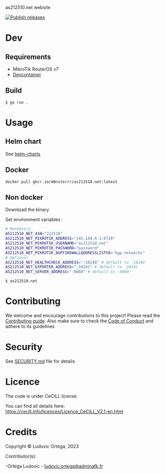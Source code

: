 as212510.net website

[![Publish releases](https://github.com/M0NsTeRRR/as212510.net/actions/workflows/releases.yml/badge.svg)](https://github.com/M0NsTeRRR/as212510.net/actions/workflows/releases.yml)

# Dev

## Requirements

- MikroTik RouterOS v7
- [Devcontainer](https://code.visualstudio.com/docs/devcontainers/containers)

## Build

`$ go run .`

# Usage

## Helm chart

See [helm-charts](https://github.com/M0NsTeRRR/helm-charts)

## Docker

`docker pull ghcr.io/m0nsterrr/as212510.net:latest`

## Non docker

Download the binary  

Set environment variables :

```bash
# Mandatory
AS212510_NET_ASN="212510"
AS212510_NET_MIKROTIK_ADDRESS="192.168.0.1:8728"
AS212510_NET_MIKROTIK_USERNAME="as212510.net"
AS212510_NET_MIKROTIK_PASSWORD="password"
AS212510_NET_MIKROTIK_BGPFIREWALLADDRESSLISTV6="bgp-networks"
# Optional
AS212510_NET_HEALTHCHECK_ADDRESS=":10240" # default to :10240
AS212510_NET_EXPORTER_ADDRESS=":10241" # default to :10241
AS212510_NET_SERVER_ADDRESS=":8080" # default to :8080
```

`$ as212510.net`

# Contributing

We welcome and encourage contributions to this project! Please read the [Contributing guide](CONTRIBUTING.md). Also make sure to check the [Code of Conduct](CODE_OF_CONDUCT.md) and adhere to its guidelines

# Security

See [SECURITY.md](SECURITY.md) file for details.

# Licence

The code is under CeCILL license.

You can find all details here: <https://cecill.info/licences/Licence_CeCILL_V2.1-en.html>

# Credits

Copyright © Ludovic Ortega, 2023

Contributor(s):

-Ortega Ludovic - <ludovic.ortega@adminafk.fr>
